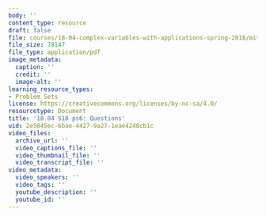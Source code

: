 ```yaml
---
body: ''
content_type: resource
draft: false
file: courses/18-04-complex-variables-with-applications-spring-2018/mit18_04_s18_pset06.pdf
file_size: 78147
file_type: application/pdf
image_metadata:
  caption: ''
  credit: ''
  image-alt: ''
learning_resource_types:
- Problem Sets
license: https://creativecommons.org/licenses/by-nc-sa/4.0/
resourcetype: Document
title: '18.04 S18 ps6: Questions'
uid: 2e5045ec-6bae-4427-9a27-1eae4248cb1c
video_files:
  archive_url: ''
  video_captions_file: ''
  video_thumbnail_file: ''
  video_transcript_file: ''
video_metadata:
  video_speakers: ''
  video_tags: ''
  youtube_description: ''
  youtube_id: ''
---
```

